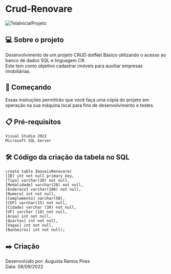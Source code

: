 # Crud-Renovare

![TelaInicialProjeto](https://user-images.githubusercontent.com/112721730/189253695-1850ba0e-07eb-4d98-9174-5dfb0968cac0.png)

## 💻 Sobre o projeto
Desenvolvimento de um projeto CRUD dotNet Básico utilizando o acesso ao banco de dados SQL e linguagem C#.<br>
Este tem como objetivo cadastrar imóveis para auxiliar empresas imobiliárias.

## 🚀 Começando

Essas instruções permitirão que você faça uma cópia do projeto em operação na sua máquina local para fins de desenvolvimento e testes.

## 📋 Pré-requisitos
```
Visual Studio 2022
Microsoft SQL Server
```

## 🛠️ Código da criação da tabela no SQL
```
create table ImoveisRenovare(
[ID] int not null primary key,
[Tipo] varchar(20) not null,
[Modalidade] varchar(20) not null,
[Endereco] varchar(100) not null,
[Numero] int not null,
[Complemento] varchar(50),
[CEP] varchar(15) not null,
[Cidade] varchar (30) not null,
[UF] varchar (10) not null,
[Area] int not null,
[Quartos] int not null,
[Vagas] int not null,
[Banheiros] int not null);
```
## ✒️ Criação
Desenvolvido por: Augusta Ramos Pires<br>
Data: 08/09/2022
